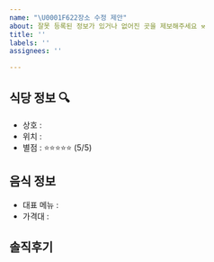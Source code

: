 ```yaml
---
name: "\U0001F622장소 수정 제안"
about: 잘못 등록된 정보가 있거나 없어진 곳을 제보해주세요 ⚒
title: ''
labels: ''
assignees: ''

---
```


## 식당 정보 :mag:
- 상호 : 
- 위치 : 
- 별점 : :star::star::star::star::star: (5/5)

## 음식 정보

- 대표 메뉴 : 
- 가격대 : 

## 솔직후기

